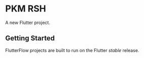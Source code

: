 # PKM RSH

A new Flutter project.

## Getting Started

FlutterFlow projects are built to run on the Flutter _stable_ release.
